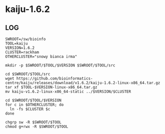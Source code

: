 kaiju-1.6.2
===========

LOG
---

    SWROOT=/sw/bioinfo
    TOOL=kaiju
    VERSION=1.6.2
    CLUSTER=rackham
    OTHERCLUSTER="snowy bianca irma"

    mkdir -p $SWROOT/$TOOL/$VERSION $SWROOT/$TOOL/src

    cd $SWROOT/$TOOL/src
    wget https://github.com/bioinformatics-centre/kaiju/releases/download/v1.6.2/kaiju-1.6.2-linux-x86_64.tar.gz
    tar xf $TOOL-$VERSION-linux-x86_64.tar.gz
    mv kaiju-v1.6.2-linux-x86_64-static ../$VERSION/$CLUSTER

    cd $SWROOT/$TOOL/$VERSION
    for c in $OTHERCLUSTER; do
      ln -fs $CLUSTER $c
    done

    chgrp sw -R $SWROOT/$TOOL
    chmod g+rwx -R $SWROOT/$TOOL
